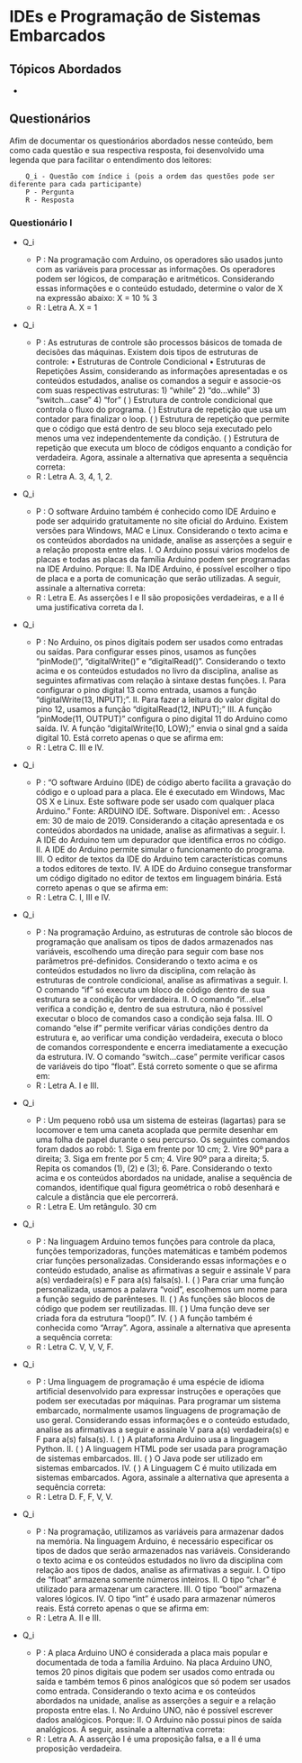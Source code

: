 # IDEs e Programação de Sistemas Embarcados

## Tópicos Abordados

-

## Questionários

Afim de documentar os questionários abordados nesse conteúdo, bem como cada questão e sua respectiva resposta, foi desenvolvido uma legenda que para facilitar o entendimento dos leitores:

        Q_i - Questão com índice i (pois a ordem das questões pode ser diferente para cada participante)
        P - Pergunta
        R - Resposta

### Questionário I

- Q_i
    - P : Na programação com Arduino, os operadores são usados junto com as variáveis para processar as informações. Os operadores podem ser lógicos, de comparação e aritméticos. Considerando essas informações e o conteúdo estudado, determine o valor de X na expressão abaixo: X = 10 % 3
    - R : Letra A. X = 1 
- Q_i
    - P : As estruturas de controle são processos básicos de tomada de decisões das máquinas. Existem dois tipos de estruturas de controle: • Estruturas de Controle Condicional • Estruturas de Repetições Assim, considerando as informações apresentadas e os conteúdos estudados, analise os comandos a seguir e associe-os com suas respectivas estruturas: 1) “while” 2) “do...while” 3) “switch...case” 4) “for” ( ) Estrutura de controle condicional que controla o fluxo do programa. ( ) Estrutura de repetição que usa um contador para finalizar o loop. ( ) Estrutura de repetição que permite que o código que está dentro de seu bloco seja executado pelo menos uma vez independentemente da condição. ( ) Estrutura de repetição que executa um bloco de códigos enquanto a condição for verdadeira. Agora, assinale a alternativa que apresenta a sequência correta:
    - R : Letra A.  3, 4, 1, 2. 
- Q_i
    - P : O software Arduino também é conhecido como IDE Arduino e pode ser adquirido gratuitamente no site oficial do Arduino. Existem versões para Windows, MAC e Linux. Considerando o texto acima e os conteúdos abordados na unidade, analise as asserções a seguir e a relação proposta entre elas. I. O Arduino possui vários modelos de placas e todas as placas da família Arduino podem ser programadas na IDE Arduino. Porque: II. Na IDE Arduino, é possível escolher o tipo de placa e a porta de comunicação que serão utilizadas. A seguir, assinale a alternativa correta:
    - R : Letra E. As asserções I e II são proposições verdadeiras, e a II é uma justificativa correta da I. 
- Q_i
    - P : No Arduino, os pinos digitais podem ser usados como entradas ou saídas. Para configurar esses pinos, usamos as funções “pinMode()”, “digitalWrite()” e “digitalRead()”. Considerando o texto acima e os conteúdos estudados no livro da disciplina, analise as seguintes afirmativas com relação à sintaxe destas funções. I. Para configurar o pino digital 13 como entrada, usamos a função “digitalWrite(13, INPUT);”. II. Para fazer a leitura do valor digital do pino 12, usamos a função “digitalRead(12, INPUT);” III. A função “pinMode(11, OUTPUT)” configura o pino digital 11 do Arduino como saída. IV. A função “digitalWrite(10, LOW);” envia o sinal gnd a saída digital 10. Está correto apenas o que se afirma em:
    - R : Letra C. III e IV.

- Q_i
    - P : “O software Arduino (IDE) de código aberto facilita a gravação do código e o upload para a placa. Ele é executado em Windows, Mac OS X e Linux. Este software pode ser usado com qualquer placa Arduino.” Fonte: ARDUINO IDE. Software. Disponível em: . Acesso em: 30 de maio de 2019. Considerando a citação apresentada e os conteúdos abordados na unidade, analise as afirmativas a seguir. I. A IDE do Arduino tem um depurador que identifica erros no código. II. A IDE do Arduino permite simular o funcionamento do programa. III. O editor de textos da IDE do Arduino tem características comuns a todos editores de texto. IV. A IDE do Arduino consegue transformar um código digitado no editor de textos em linguagem binária. Está correto apenas o que se afirma em:
    - R : Letra C. I, III e IV. 
- Q_i
    - P : Na programação Arduino, as estruturas de controle são blocos de programação que analisam os tipos de dados armazenados nas variáveis, escolhendo uma direção para seguir com base nos parâmetros pré-definidos. Considerando o texto acima e os conteúdos estudados no livro da disciplina, com relação às estruturas de controle condicional, analise as afirmativas a seguir. I. O comando “if” só executa um bloco de código dentro de sua estrutura se a condição for verdadeira. II. O comando “if...else” verifica a condição e, dentro de sua estrutura, não é possível executar o bloco de comandos caso a condição seja falsa. III. O comando “else if” permite verificar várias condições dentro da estrutura e, ao verificar uma condição verdadeira, executa o bloco de comandos correspondente e encerra imediatamente a execução da estrutura. IV. O comando “switch...case” permite verificar casos de variáveis do tipo “float”. Está correto somente o que se afirma em:
    - R : Letra A. I e III.
- Q_i
    - P : Um pequeno robô usa um sistema de esteiras (lagartas) para se locomover e tem uma caneta acoplada que permite desenhar em uma folha de papel durante o seu percurso. Os seguintes comandos foram dados ao robô: 1. Siga em frente por 10 cm; 2. Vire 90º para a direita; 3. Siga em frente por 5 cm; 4. Vire 90º para a direita; 5. Repita os comandos (1), (2) e (3); 6. Pare. Considerando o texto acima e os conteúdos abordados na unidade, analise a sequência de comandos, identifique qual figura geométrica o robô desenhará e calcule a distância que ele percorrerá.
    - R : Letra E.  Um retângulo. 30 cm 
- Q_i
    - P : Na linguagem Arduino temos funções para controle da placa, funções temporizadoras, funções matemáticas e também podemos criar funções personalizadas. Considerando essas informações e o conteúdo estudado, analise as afirmativas a seguir e assinale V para a(s) verdadeira(s) e F para a(s) falsa(s). I. ( ) Para criar uma função personalizada, usamos a palavra “void”, escolhemos um nome para a função seguido de parênteses. II. ( ) As funções são blocos de código que podem ser reutilizadas. III. ( ) Uma função deve ser criada fora da estrutura “loop()”. IV. ( ) A função também é conhecida como “Array”. Agora, assinale a alternativa que apresenta a sequência correta:
    - R : Letra C. V, V, V, F.

- Q_i
    - P : Uma linguagem de programação é uma espécie de idioma artificial desenvolvido para expressar instruções e operações que podem ser executadas por máquinas. Para programar um sistema embarcado, normalmente usamos linguagens de programação de uso geral. Considerando essas informações e o conteúdo estudado, analise as afirmativas a seguir e assinale V para a(s) verdadeira(s) e F para a(s) falsa(s). I. ( ) A plataforma Arduino usa a linguagem Python. II. ( ) A linguagem HTML pode ser usada para programação de sistemas embarcados. III. ( ) O Java pode ser utilizado em sistemas embarcados. IV. ( ) A Linguagem C é muito utilizada em sistemas embarcados. Agora, assinale a alternativa que apresenta a sequência correta:
    - R : Letra D.  F, F, V, V.
- Q_i
    - P : Na programação, utilizamos as variáveis para armazenar dados na memória. Na linguagem Arduino, é necessário especificar os tipos de dados que serão armazenados nas variáveis. Considerando o texto acima e os conteúdos estudados no livro da disciplina com relação aos tipos de dados, analise as afirmativas a seguir. I. O tipo de “float” armazena somente números inteiros. II. O tipo “char” é utilizado para armazenar um caractere. III. O tipo “bool” armazena valores lógicos. IV. O tipo “int” é usado para armazenar números reais. Está correto apenas o que se afirma em:
    - R : Letra A.  II e III. 
- Q_i
    - P : A placa Arduino UNO é considerada a placa mais popular e documentada de toda a família Arduino. Na placa Arduino UNO, temos 20 pinos digitais que podem ser usados como entrada ou saída e também temos 6 pinos analógicos que só podem ser usados como entrada. Considerando o texto acima e os conteúdos abordados na unidade, analise as asserções a seguir e a relação proposta entre elas. I. No Arduino UNO, não é possível escrever dados analógicos. Porque: II. O Arduino não possui pinos de saída analógicos. A seguir, assinale a alternativa correta:
    - R : Letra A. A asserção I é uma proposição falsa, e a II é uma proposição verdadeira.